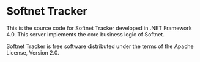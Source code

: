 # Softnet Tracker

This is the source code for Softnet Tracker developed in .NET Framework 4.0. This server implements the core business logic of Softnet.  

Softnet Tracker is free software distributed under the terms of the Apache License, Version 2.0.
